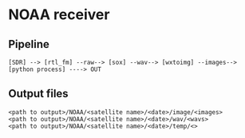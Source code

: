 # NOAA receiver 

## Pipeline

```
[SDR] --> [rtl_fm] --raw--> [sox] --wav--> [wxtoimg] --images--> [python process] ----> OUT
```


## Output files

```
<path to output>/NOAA/<satellite name>/<date>/image/<images>
<path to output>/NOAA/<satellite name>/<date>/wav/<wavs>
<path to output>/NOAA/<satellite name>/<date>/temp/<>
```
